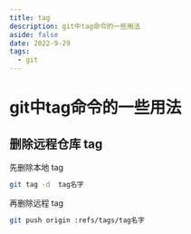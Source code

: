 ```yaml
---
title: tag
description: git中tag命令的一些用法
aside: false
date: 2022-9-29
tags:
  - git
---
```

# git中tag命令的一些用法

## 删除远程仓库 tag

先删除本地 tag

```bash
git tag -d  tag名字
```

再删除远程 tag

```bash
git push origin :refs/tags/tag名字
```
